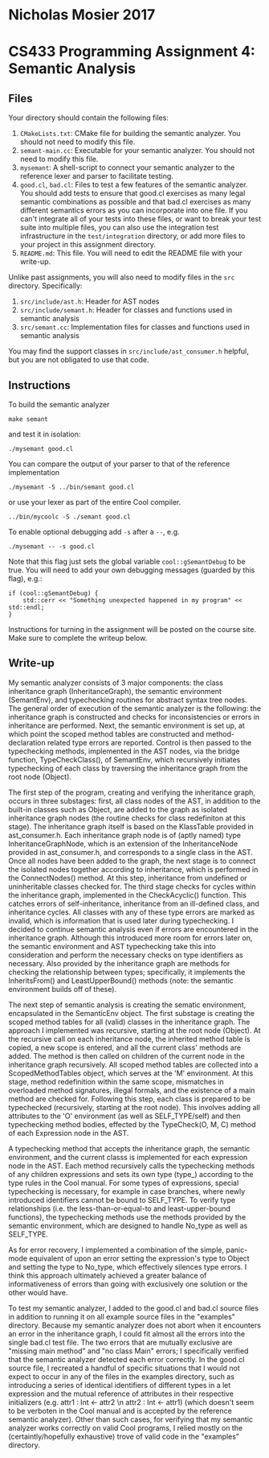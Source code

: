 # Nicholas Mosier 2017
# CS433 Programming Assignment 4: Semantic Analysis

## Files

Your directory should contain the following files:

1. `CMakeLists.txt`: CMake file for building the semantic analyzer. You should
   not need to modify this file.
1. `semant-main.cc`: Executable for your semantic analyzer. You should not need
   to modify this file.
1. `mysemant`: A shell-script to connect your semantic analyzer to the
   reference lexer and parser to facilitate testing.
1. `good.cl`, `bad.cl`: Files to test a few features of the semantic analyzer.
   You should add tests to ensure that good.cl exercises as many legal semantic
   combinations as possible and that bad.cl exercises as many different
   semantics errors as you can incorporate into one file. If you can't
   integrate all of your tests into these files, or want to break your test
   suite into multiple files, you can also use the integration test
   infrastructure in the `test/integration` directory, or add more files to
   your project in this assignment directory.
1. `README.md`: This file. You will need to edit the README file with your
   write-up.

Unlike past assignments, you will also need to modify files in the `src`
directory. Specifically:

1. `src/include/ast.h`: Header for AST nodes
1. `src/include/semant.h`: Header for classes and functions used in semantic
   analysis
1. `src/semant.cc`: Implementation files for classes and functions used in
   semantic analysis

You may find the support classes in `src/include/ast_consumer.h` helpful, but
you are not obligated to use that code.

## Instructions

To build the semantic analyzer
```
make semant
```
and test it in isolation:
```
./mysemant good.cl
```

You can compare the output of your parser to that of the reference
implementation
```
./mysemant -S ../bin/semant good.cl
```
or use your lexer as part of the entire Cool compiler.
```
../bin/mycoolc -S ./semant good.cl
```

To enable optional debugging add `-s` after a `--`, e.g.
```
./mysemant -- -s good.cl
```

Note that this flag just sets the global variable `cool::gSemantDebug` to be true.
You will need to add your own debugging messages (guarded by this flag), e.g.:

```
if (cool::gSemantDebug) {
    std::cerr << "Something unexpected happened in my program" << std::endl;
}
```

Instructions for turning in the assignment will be posted on the course site.
Make sure to complete the writeup below.

## Write-up

My semantic analyzer consists of 3 major components: the class inheritance graph (InheritanceGraph), the semantic environment (SemantEnv), and typechecking routines for abstract syntax tree nodes. The general order of execution of the semantic analyzer is the following: the inheritance graph is constructed and checks for inconsistencies or errors in inheritance are performed. Next, the semantic environment is set up, at which point the scoped method tables are constructed and method-declaration related type errors are reported. Control is then passed to the typechecking methods, implemented in the AST nodes, via the bridge function, TypeCheckClass(), of SemantEnv, which recursively initiates typechecking of each class by traversing the inheritance graph from the root node (Object).

The first step of the program, creating and verifying the inheritance graph, occurs in three substages: first, all class nodes of the AST, in addition to the built-in classes such as Object, are added to the graph as isolated inheritance graph nodes (the routine checks for class redefiniton at this stage). The inheritance graph itself is based on the KlassTable provided in ast_consumer.h. Each inheritance graph node is of (aptly named) type InheritanceGraphNode, which is an extension of the InheritanceNode provided in ast_consumer.h, and corresponds to a single class in the AST. Once all nodes have been added to the graph, the next stage is to connect the isolated nodes together according to inheritance, which is performed in the ConnectNodes() method. At this step, inheritance from undefined or uninheritable classes checked for. The third stage checks for cycles within the inheritance graph, implemented in the CheckAcyclic() function. This catches errors of self-inheritance, inheritance from an ill-defined class, and inheritance cycles. All classes with any of these type errors are marked as invalid, which is information that is used later during typechecking.
    I decided to continue semantic analysis even if errors are encountered in the inheritance graph. Although this introduced more room for errors later on, the semantic environment and AST typechecking take this into consideration and perform the necessary checks on type identifiers as necessary.
    Also provided by the inheritance graph are methods for checking the relationship between types; specifically, it implements the InheritsFrom() and LeastUpperBound() methods (note: the semantic environment builds off of these).
    
The next step of semantic analysis is creating the sematic environment, encapsulated in the SemanticEnv object. The first substage is creating the scoped method tables for all (valid) classes in the inheritance graph. The approach I implemented was recursive, starting at the root node (Object). At the recursive call on each inheritance node, the inherited method table is copied, a new scope is entered, and all the current class' methods are added. The method is then called on children of the current node in the inheritance graph recursively. All scoped method tables are collected into a ScopedMethodTables object, which serves at the 'M' environment. At this stage, method redefinition within the same scope, mismatches in overloaded method signatures, illegal formals, and the existence of a main method are checked for. Following this step, each class is prepared to be typechecked (recursively, starting at the root node). This involves adding all attributes to the 'O' environment (as well as SELF_TYPE/self) and then typechecking method bodies, effected by the TypeCheck(O, M, C) method of each Expression node in the AST.
    
A typechecking method that accepts the inheritance graph, the semantic environment, and the current classs is implemented for each expression node in the AST. Each method recursively calls the typechecking methods of any children expressions and sets its own type (type_) according to the type rules in the Cool manual. For some types of expressions, special typechecking is necessary, for example in case branches, where newly introduced identifiers cannot be bound to SELF_TYPE. To verify type relationships (i.e. the less-than-or-equal-to and least-upper-bound functions), the typechecking methods use the methods provided by the semantic environment, which are designed to handle No_type as well as SELF_TYPE.
    
As for error recovery, I implemented a combination of the simple, panic-mode equivalent of upon an error setting the expression's type to Object and setting the type to No_type, which effectively silences type errors. I think this approach ultimately achieved a greater balance of informativeness of errors than going with exclusively one solution or the other would have.
    
To test my semantic analyzer, I added to the good.cl and bad.cl source files in addition to running it on all example source files in the "examples" directory. Because my semantic analyzer does not abort when it encounters an error in the inheritance graph, I could fit almost all the errors into the single bad.cl test file. The two errors that are mutually exclusive are "missing main method" and "no class Main" errors; I specifically verified that the semantic analyzer detected each error correctly. In the good.cl source file, I recreated a handful of specific situations that I would not expect to occur in any of the files in the examples directory, such as introducing a series of identical identifiers of different types in a let expression and the mutual reference of attributes in their respective initializers (e.g. attr1 : Int <- attr2 \n attr2 : Int <- attr1) (which doesn't seem to be verboten in the Cool manual and is accepted by the reference semantic analyzer). Other than such cases, for verifying that my semantic analyzer works correctly on valid Cool programs, I relied mostly on the (certaintly/hopefully exhaustive) trove of valid code in the "examples" directory.
